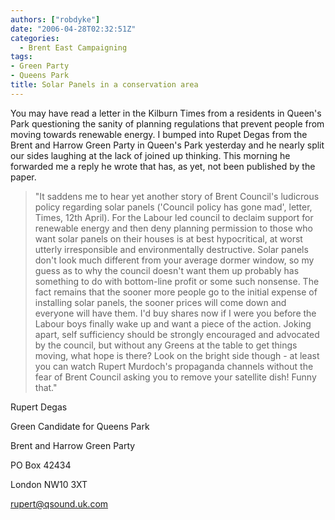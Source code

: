 ```yaml
---
authors: ["robdyke"]
date: "2006-04-28T02:32:51Z"
categories:
  - Brent East Campaigning
tags:
- Green Party
- Queens Park
title: Solar Panels in a conservation area
---
```

You may have read a letter in the Kilburn Times from a residents in Queen's Park questioning the sanity of planning regulations that prevent people from moving towards renewable energy. I bumped into Rupet Degas from the Brent and Harrow Green Party in Queen's Park yesterday and he nearly split our sides laughing at the lack of joined up thinking. This morning he forwarded me a reply he wrote that has, as yet, not been published by the paper.

> "It saddens me to hear yet another story of Brent Council's ludicrous policy regarding solar panels ('Council policy has gone mad', letter, Times, 12th April). For the Labour led council to declaim support for renewable energy and then deny planning permission to those who want solar panels on their houses is at best hypocritical, at worst utterly irresponsible and environmentally destructive. Solar panels don't look much different from your average dormer window, so my guess as to why the council doesn't want them up probably has something to do with bottom-line profit or some such nonsense. The fact remains that the sooner more people go to the initial expense of installing solar panels, the sooner prices will come down and everyone will have them. I'd buy shares now if I were you before the Labour boys finally wake up and want a piece of the action. Joking apart, self sufficiency should be strongly encouraged and advocated by the council, but without any Greens at the table to get things moving, what hope is there? Look on the bright side though - at least you can watch Rupert Murdoch's propaganda channels without the fear of Brent Council asking you to remove your satellite dish! Funny that."

Rupert Degas
  
Green Candidate for Queens Park
  
Brent and Harrow Green Party
  
PO Box 42434
  
London NW10 3XT
  
rupert@qsound.uk.com
